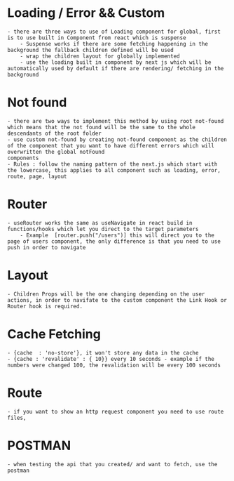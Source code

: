 # Loading / Error && Custom

    - there are three ways to use of Loading component for global, first is to use built in Component from react which is suspense
        - Suspense works if there are some fetching happening in the background the fallback children defined will be used
        - wrap the children layout for globally implemented
        - use the loading built in component by next js which will be automatically used by default if there are rendering/ fetching in the background

# Not found

    - there are two ways to implement this method by using root not-found which means that the not found will be the same to the whole descendants of the root folder
    - use custom not-found by creating not-found component as the children of the component that you want to have different errors which will overwritten the global notFound
    components
    - Rules : follow the naming pattern of the next.js which start with the lowercase, this applies to all component such as loading, error, route, page, layout

# Router

    - useRouter works the same as useNavigate in react build in functions/hooks which let you direct to the target parameters
        - Example  [router.push("/users")] this will direct you to the page of users component, the only difference is that you need to use push in order to navigate

# Layout

    - Children Props will be the one changing depending on the user actions, in order to navifate to the custom component the Link Hook or Router hook is required.

# Cache Fetching

    - {cache  : 'no-store'}, it won't store any data in the cache
    - {cache : 'revalidate' : { 10}} every 10 seconds - example if the numbers were changed 100, the revalidation will be every 100 seconds

# Route

    - if you want to show an http request component you need to use route files,

# POSTMAN

    - when testing the api that you created/ and want to fetch, use the postman
